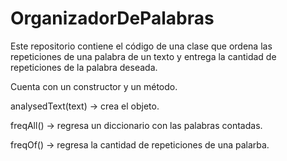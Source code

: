 # OrganizadorDePalabras
Este repositorio contiene el código de una clase que ordena las repeticiones de una palabra de un texto y entrega la cantidad de repeticiones de la palabra deseada.

Cuenta con un constructor y un método.

analysedText(text) -> crea el objeto.

freqAll() -> regresa un diccionario con las palabras contadas.

freqOf() -> regresa la cantidad de repeticiones de una palarba. 
